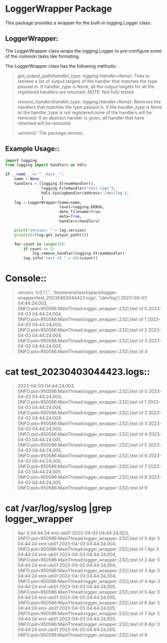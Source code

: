 # LoggerWrapper Package

This package provides a wrapper for the built-in logging.Logger class:

## **LoggerWrapper:**

The LoggerWrapper class wraps the logging.Logger to pre-configure some of the common tasks like formating.

The LoggerWrapper class has the following methods::

>  *get_output_path(handler_type: logging.Handler=None):* Tries to retrieve a list of output targets of the handler that matches the type passed in.  If handler_type is None, all the output targets for all the registered handlers are returned.
>       *NOTE:* Not fully tested
>
>  *remove_handler(handler_type: logging.Handler=None):* Removes the handlers that matches the type passed in. If the handler_type is None or the handler_type is not registered,none of the handlers will be removed.  If an abstract handler is given, all handler that have inherited will be removed.
>
>  *version():* The package version.

## Example Usage::

```python
import logging
from logging import handlers as hdls

if __name__ == "__main__":
    name = None
    handlers = [logging.StreamHandler(),
                logging.FileHandler("test.logs"),
                hdls.SysLogHandler(address='/dev/log'),
                ]
    log = LoggerWrapper(name=name,
                        level=logging.DEBUG,
                        date_filename=True,
                        meta=True,
                        handlers=handlers)

    print("version: " + log.version)
    print(str(log.get_output_path()))

    for count in range(10):
        if count == 5:
            log.remove_handler(logging.StreamHandler)
        log.info("test of " + str(count))
```

# Console::

> version: 0.0.1
> ['<stderr>', '/home/erol/workspace/logger-wrapper/test_20230403044423.logs', '/dev/log']
> 2023-04-03 04:44:24,003,[INFO:pid=950586:MainThread:logger_wrapper:<module>:232],test of 0
> 2023-04-03 04:44:24,004,[INFO:pid=950586:MainThread:logger_wrapper:<module>:232],test of 1
> 2023-04-03 04:44:24,004,[INFO:pid=950586:MainThread:logger_wrapper:<module>:232],test of 2
> 2023-04-03 04:44:24,004,[INFO:pid=950586:MainThread:logger_wrapper:<module>:232],test of 3
> 2023-04-03 04:44:24,004,[INFO:pid=950586:MainThread:logger_wrapper:<module>:232],test of 4

# cat test_20230403044423.logs::

> 2023-04-03 04:44:24,003,[INFO:pid=950586:MainThread:logger_wrapper:<module>:232],test of 0
> 2023-04-03 04:44:24,004,[INFO:pid=950586:MainThread:logger_wrapper:<module>:232],test of 1
> 2023-04-03 04:44:24,004,[INFO:pid=950586:MainThread:logger_wrapper:<module>:232],test of 2
> 2023-04-03 04:44:24,004,[INFO:pid=950586:MainThread:logger_wrapper:<module>:232],test of 3
> 2023-04-03 04:44:24,004,[INFO:pid=950586:MainThread:logger_wrapper:<module>:232],test of 4
> 2023-04-03 04:44:24,005,[INFO:pid=950586:MainThread:logger_wrapper:<module>:232],test of 5
> 2023-04-03 04:44:24,005,[INFO:pid=950586:MainThread:logger_wrapper:<module>:232],test of 6
> 2023-04-03 04:44:24,005,[INFO:pid=950586:MainThread:logger_wrapper:<module>:232],test of 7
> 2023-04-03 04:44:24,005,[INFO:pid=950586:MainThread:logger_wrapper:<module>:232],test of 8
> 2023-04-03 04:44:24,005,[INFO:pid=950586:MainThread:logger_wrapper:<module>:232],test of 9

# cat /var/log/syslog |grep logger_wrapper

> Apr  3 04:44:24 erol-ub01 2023-04-03 04:44:24,003,[INFO:pid=950586:MainThread:logger_wrapper:<module>:232],test of 0
> Apr  3 04:44:24 erol-ub01 2023-04-03 04:44:24,004,[INFO:pid=950586:MainThread:logger_wrapper:<module>:232],test of 1
> Apr  3 04:44:24 erol-ub01 2023-04-03 04:44:24,004,[INFO:pid=950586:MainThread:logger_wrapper:<module>:232],test of 2
> Apr  3 04:44:24 erol-ub01 2023-04-03 04:44:24,004,[INFO:pid=950586:MainThread:logger_wrapper:<module>:232],test of 3
> Apr  3 04:44:24 erol-ub01 2023-04-03 04:44:24,004,[INFO:pid=950586:MainThread:logger_wrapper:<module>:232],test of 4
> Apr  3 04:44:24 erol-ub01 2023-04-03 04:44:24,005,[INFO:pid=950586:MainThread:logger_wrapper:<module>:232],test of 5
> Apr  3 04:44:24 erol-ub01 2023-04-03 04:44:24,005,[INFO:pid=950586:MainThread:logger_wrapper:<module>:232],test of 6
> Apr  3 04:44:24 erol-ub01 2023-04-03 04:44:24,005,[INFO:pid=950586:MainThread:logger_wrapper:<module>:232],test of 7
> Apr  3 04:44:24 erol-ub01 2023-04-03 04:44:24,005,[INFO:pid=950586:MainThread:logger_wrapper:<module>:232],test of 8
> Apr  3 04:44:24 erol-ub01 2023-04-03 04:44:24,005,[INFO:pid=950586:MainThread:logger_wrapper:<module>:232],test of 9